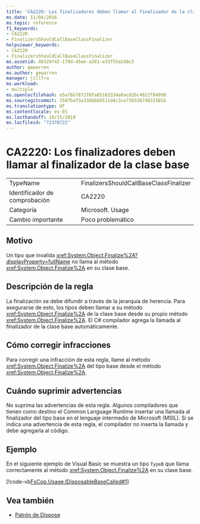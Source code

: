 ```yaml
---
title: 'CA2220: Los finalizadores deben llamar al finalizador de la clase base'
ms.date: 11/04/2016
ms.topic: reference
f1_keywords:
- CA2220
- FinalizersShouldCallBaseClassFinalizer
helpviewer_keywords:
- CA2220
- FinalizersShouldCallBaseClassFinalizer
ms.assetid: 48329f42-170d-45ee-a381-e33f55a240c5
author: gewarren
ms.author: gewarren
manager: jillfra
ms.workload:
- multiple
ms.openlocfilehash: e5af6b7872f0fa05183334e6acd2bc4922f84990
ms.sourcegitcommit: 1507baf3a336bbb6511d4c3ce73653674831501b
ms.translationtype: HT
ms.contentlocale: es-ES
ms.lasthandoff: 10/15/2019
ms.locfileid: "72370722"
---
```

# <a name="ca2220-finalizers-should-call-base-class-finalizer"></a>CA2220: Los finalizadores deben llamar al finalizador de la clase base

|||
|-|-|
|TypeName|FinalizersShouldCallBaseClassFinalizer|
|Identificador de comprobación|CA2220|
|Categoría|Microsoft. Usage|
|Cambio importante|Poco problemático|

## <a name="cause"></a>Motivo

Un tipo que invalida <xref:System.Object.Finalize%2A?displayProperty=fullName> no llama al método <xref:System.Object.Finalize%2A> en su clase base.

## <a name="rule-description"></a>Descripción de la regla

La finalización se debe difundir a través de la jerarquía de herencia. Para asegurarse de esto, los tipos deben llamar a su método <xref:System.Object.Finalize%2A> de la clase base desde su propio método <xref:System.Object.Finalize%2A>. El C# compilador agrega la llamada al finalizador de la clase base automáticamente.

## <a name="how-to-fix-violations"></a>Cómo corregir infracciones

Para corregir una infracción de esta regla, llame al método <xref:System.Object.Finalize%2A> del tipo base desde el método <xref:System.Object.Finalize%2A>.

## <a name="when-to-suppress-warnings"></a>Cuándo suprimir advertencias

No suprima las advertencias de esta regla. Algunos compiladores que tienen como destino el Common Language Runtime insertar una llamada al finalizador del tipo base en el lenguaje intermedio de Microsoft (MSIL). Si se indica una advertencia de esta regla, el compilador no inserta la llamada y debe agregarla al código.

## <a name="example"></a>Ejemplo

En el siguiente ejemplo de Visual Basic se muestra un tipo `TypeB` que llama correctamente al método <xref:System.Object.Finalize%2A> en su clase base.

[!code-vb[FxCop.Usage.IDisposableBaseCalled#1](../code-quality/codesnippet/VisualBasic/ca2220-finalizers-should-call-base-class-finalizer_1.vb)]

## <a name="see-also"></a>Vea también

- [Patrón de Dispose](/dotnet/standard/design-guidelines/dispose-pattern)